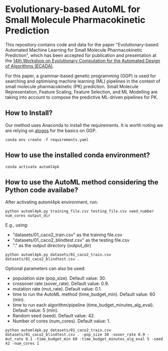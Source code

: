 # Evolutionary-based AutoML for Small Molecule Pharmacokinetic Prediction

This repository contains code and data for the paper "Evolutionary-based Automated Machine Learning for Small Molecule Pharmacokinetic Prediction", which has been accepted for publication and presentation at the [ 14th Workshop on Evolutionary Computation for the Automated Design of Algorithms (ECADA)](https://bonsai.auburn.edu/ecada/GECCO2024/).

For this paper, a grammar-based genetic programming (GGP) is used for searching and optimising machine learning (ML) pipelines in the context of small molecule pharmacokinetic (PK) prediction. Small Molecule Representation, Feature Scaling, Feature Selection, and ML Modelling are taking into account to compose the predictive ML-driven pipelines for PK.

## How to Install?

Our method uses Anaconda to install the requirements. It is worth noting we are relying on [alogos](https://github.com/robert-haas/alogos) for the basics on GGP.

`conda env create -f requirements.yaml`


## How to use the installed conda environment?

`conda activate automl4pk`

## How to use the AutoML method considering the Python code availabe?

After activating automl4pk environment, run:

`python automl4pk.py training_file.csv testing_file.csv seed_number num_cores output_dir`

E.g., using:

* "datasets/01_caco2_train.csv" as the training file.csv
* "datasets/01_caco2_blindtest.csv" as the testing file.csv
* "." as the output directory (output_dir)

`python automl4pk.py datasets/01_caco2_train.csv datasets/01_caco2_blindtest.csv .`

Optional parameters can also be used:

* population size (pop_size). Default value: 30.
* crossover rate (xover_rate). Default value: 0.9.
* mutation rate (mut_rate). Default value: 0.1.
* time to run the AutoML method (time_budget_min). Default value: 60 (min).
* time to run each algorithm/pipeline (time_budget_minutes_alg_eval). Default value: 5 (min).
* Random seed (seed). Default value: 42.
* Number of cores (num_cores). Default value: 1.


`python automl4pk.py datasets/01_caco2_train.csv datasets/01_caco2_blindtest.csv . -pop_size 30 -xover_rate 0.9 -mut_rate 0.1 -time_budget_min 60 -time_budget_minutes_alg_eval 5 -seed 42 -num_cores 1`
